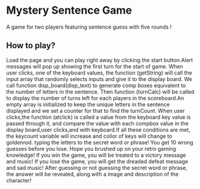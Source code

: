 # Mystery Sentence Game
A game for two players featuring sentence guess with five rounds !
## How to play?

Load the page and you can play right away by clicking the start button.Alert messages will pop up showing the first turn for the start of game. 
When user clicks, one of the keyboard values, the function (getString) will call the input array that randomly selects inputs and give it to the display board. 
We call function disp_board(disp_text) to generate comp boxes equivalent to the number of letters in the sentence.
Then function (turnCalc) will be called to display the number of turns left for each players in the scoreboard.An empty array is initialized to keep the unique letters in the sentence displayed and we set a counter for that to find the turnCount.
When user clicks,the function (atclick) is called a value from the keyboard key value is passed through it, and compare the value with each compbox value in the display board,user clicks,and with keyboard.If all these conditions are met, the keycount variable will increase and collor of keys will change to goldenrod.
typing the letters to the secret word or phrase! You get 10 wrong guesses before you lose. Hope you brushed up on your retro gaming knowledge! If you win the game, you will be treated to a victory message and music! If you lose the game, you will get the dreaded defeat message and sad music! After guessing or not guessing the secret word or phrase, the answer will be revealed, along with a image and description of the character!